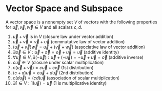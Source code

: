 # Vector Space and Subspace

A vector space is a nonempty set $V$ of vectors with the following properties for $\vec{u}, \vec{v}, \vec{w} \in V$ and all scalars $c, d$. 

1. $\vec{u} + \vec{v}$ is in $V$ (closure law under vector addition)
2. $\vec{u} + \vec{v} = \vec{v} + \vec{u}$ (commutative law of vector addition)
3. $(\vec{u} + \vec{v}) \vec{w} = \vec{u} + (\vec{v} + \vec{w})$ (associative law of vector addition)
4. $\exists \vec{o} \in V : \vec{u} + \vec{o} = \vec{o} + \vec{u} = \vec{u}$ (additive identity) 
5. $\forall \vec{u} \in V, \exists (-\vec{u}) : \vec{u} + (-\vec{u}) = -\vec{u} + \vec{u} = \vec{o}$ (additive inverse)
6. $c\vec{u}\in V$ (closure under scalar multiplication)
7. $c(\vec{u} + \vec{v}) = c\vec{u} + c\vec{v}$ (1st distribution)
8. $(c + d)\vec{u} = c\vec{u} + d\vec{u}$ (2nd distribution)
9. $c(d\vec{u}) = (cd)\vec{u}$ (association of scalar multiplication)
10. $\exists 1 \in V : 1(\vec{u}) = \vec{u}$ (1 is multiplicative identity)